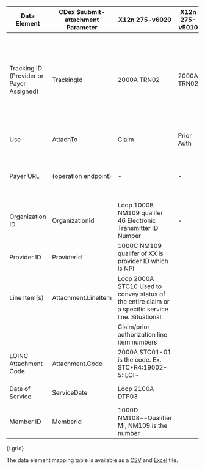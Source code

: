 <!-- attachments_to_275.md
*****************************************************************************************************
*                                  WARNING: DO NOT EDIT THIS FILE                                   *
*                                                                                                   *
* This file is generated by csv_to_markdown_tabler.ipynb. Any edits you make to this file will be   *
* overwritten                                                                                       *
* To change the contents of this file, edit input/images/data-element-mapping.csv                     *
*****************************************************************************************************
-->

| Data Element | CDex $submit-attachment Parameter | <span class="bg-success" markdown="1">X12n 275-v6020</span><!-- new-content --> | <span class="bg-success" markdown="1">X12n 275-v5010</span><!-- new-content --> | Submit Attachments Comments |
|-----|----|-----------|-------|-------------------|
| Tracking ID (Provider or Payer Assigned) | TrackingId | <span class="bg-success" markdown="1">2000A TRN02</span><!-- new-content --> | <span class="bg-success" markdown="1">2000A TRN02</span><!-- new-content --> | <span class="bg-success" markdown="1">For *unsolicited* attachments, this is the provider-assigned tracking/control number. For *solicited* attachments, this is the payer-assigned tracking/control number.</span><!-- new-content --> |
| Use | AttachTo | <span class="bg-success" markdown="1">Claim</span><!-- new-content --> | <span class="bg-success" markdown="1">Prior Auth</span><!-- new-content --> | Choice of "claim" or "preauthorization" |
| Payer URL | (operation endpoint) | <span class="bg-success" markdown="1">-</span><!-- new-content --> | <span class="bg-success" markdown="1">-</span><!-- new-content --> | Payer endpoint where the attachments are submitted using the $submit-operation |
| Organization ID | OrganizationId | <span class="bg-success" markdown="1">Loop 1000B NM109 qualifer 46 Electronic Transmitter ID Number</span><!-- new-content --> | <span class="bg-success" markdown="1">-</span><!-- new-content --> | Organization of provider who submitted claim/prior authorization |
| Provider ID | ProviderId | <span class="bg-success" markdown="1">1000C NM109 qualifer of XX is provider ID which is NPI</span><!-- new-content --> | <span class="bg-success" markdown="1"></span><!-- new-content --> | Provider who submitted claim/prior authorization |
| Line Item(s) | Attachment.LineItem | <span class="bg-success" markdown="1">Loop 2000A STC10 Used to convey status of the entire claim or a specific service line. Situational.
</span><!-- new-content --> | <span class="bg-success" markdown="1"></span><!-- new-content --> | Claim/prior authorization line item numbers |
| LOINC Attachment Code | Attachment.Code | <span class="bg-success" markdown="1">2000A STC01-01 is the code. Ex. STC*R4:19002-5::LOI~</span><!-- new-content --> | <span class="bg-success" markdown="1"></span><!-- new-content --> | LOINC attachment codes |
| Date of Service | ServiceDate | <span class="bg-success" markdown="1">Loop 2100A DTP03</span><!-- new-content --> | <span class="bg-success" markdown="1"></span><!-- new-content --> | Date of service for claim/prior authorization |
| Member ID | MemberId | <span class="bg-success" markdown="1">1000D NM108==Qualifier MI, NM109 is the number</span><!-- new-content --> | <span class="bg-success" markdown="1"></span><!-- new-content --> | Payer assigned patient identifier |
{:.grid}

The data element mapping table is available as a [CSV](data-element-mapping.csv) and [Excel](data-element-mapping.xlsx) file.